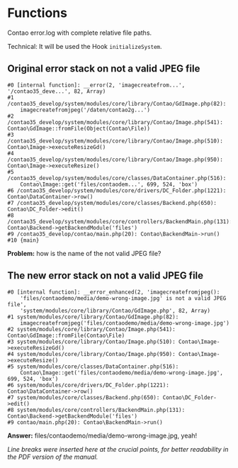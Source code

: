 # Functions

Contao error.log with complete relative file paths.

Technical: It will be used the Hook ```initializeSystem```.


## Original error stack on not a valid JPEG file

```
#0 [internal function]: __error(2, 'imagecreatefrom...', '/contao35_deve...', 82, Array)
#1 /contao35_develop/system/modules/core/library/Contao/GdImage.php(82):
    imagecreatefromjpeg('/daten/contao2g...')
#2 /contao35_develop/system/modules/core/library/Contao/Image.php(541): Contao\GdImage::fromFile(Object(Contao\File))
#3 /contao35_develop/system/modules/core/library/Contao/Image.php(510): Contao\Image->executeResizeGd()
#4 /contao35_develop/system/modules/core/library/Contao/Image.php(950): Contao\Image->executeResize()
#5 /contao35_develop/system/modules/core/classes/DataContainer.php(516):
    Contao\Image::get('files/contaodem...', 699, 524, 'box')
#6 /contao35_develop/system/modules/core/drivers/DC_Folder.php(1221): Contao\DataContainer->row()
#7 /contao35_develop/system/modules/core/classes/Backend.php(650): Contao\DC_Folder->edit()
#8 /contao35_develop/system/modules/core/controllers/BackendMain.php(131): Contao\Backend->getBackendModule('files')
#9 /contao35_develop/contao/main.php(20): Contao\BackendMain->run()
#10 {main}
```

**Problem:** how is the name of the not valid JPEG file?


## The new error stack on not a valid JPEG file

```
#0 [internal function]: __error_enhanced(2, 'imagecreatefromjpeg():
    'files/contaodemo/media/demo-wrong-image.jpg' is not a valid JPEG file',
    'system/modules/core/library/Contao/GdImage.php', 82, Array)
#1 system/modules/core/library/Contao/GdImage.php(82):
    imagecreatefromjpeg('files/contaodemo/media/demo-wrong-image.jpg')
#2 system/modules/core/library/Contao/Image.php(541): Contao\GdImage::fromFile(Contao\File)
#3 system/modules/core/library/Contao/Image.php(510): Contao\Image->executeResizeGd()
#4 system/modules/core/library/Contao/Image.php(950): Contao\Image->executeResize()
#5 system/modules/core/classes/DataContainer.php(516):
    Contao\Image::get('files/contaodemo/media/demo-wrong-image.jpg', 699, 524, 'box')
#6 system/modules/core/drivers/DC_Folder.php(1221): Contao\DataContainer->row()
#7 system/modules/core/classes/Backend.php(650): Contao\DC_Folder->edit()
#8 system/modules/core/controllers/BackendMain.php(131): Contao\Backend->getBackendModule('files')
#9 contao/main.php(20): Contao\BackendMain->run()
```

**Answer:** files/contaodemo/media/demo-wrong-image.jpg, yeah!

*Line breaks were inserted here at the crucial points, for better readability in the PDF version of the manual.*
